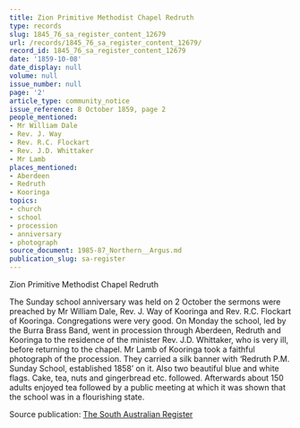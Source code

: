 ```yaml
---
title: Zion Primitive Methodist Chapel Redruth
type: records
slug: 1845_76_sa_register_content_12679
url: /records/1845_76_sa_register_content_12679/
record_id: 1845_76_sa_register_content_12679
date: '1859-10-08'
date_display: null
volume: null
issue_number: null
page: '2'
article_type: community_notice
issue_reference: 8 October 1859, page 2
people_mentioned:
- Mr William Dale
- Rev. J. Way
- Rev. R.C. Flockart
- Rev. J.D. Whittaker
- Mr Lamb
places_mentioned:
- Aberdeen
- Redruth
- Kooringa
topics:
- church
- school
- procession
- anniversary
- photograph
source_document: 1985-87_Northern__Argus.md
publication_slug: sa-register
---
```


Zion Primitive Methodist Chapel Redruth

The Sunday school anniversary was held on 2 October the sermons were preached by Mr William Dale, Rev. J. Way of Kooringa and Rev. R.C. Flockart of Kooringa.  Congregations were very good.  On Monday the school, led by the Burra Brass Band, went in procession through Aberdeen, Redruth and Kooringa to the residence of the minister Rev. J.D. Whittaker, who is very ill, before returning to the chapel.  Mr Lamb of Kooringa took a faithful photograph of the procession.  They carried a silk banner with ‘Redruth P.M. Sunday School, established 1858’ on it.  Also two beautiful blue and white flags.  Cake, tea, nuts and gingerbread etc. followed.  Afterwards about 150 adults enjoyed tea followed by a public meeting at which it was shown that the school was in a flourishing state.

Source publication: [The South Australian Register](/publications/sa-register/)
